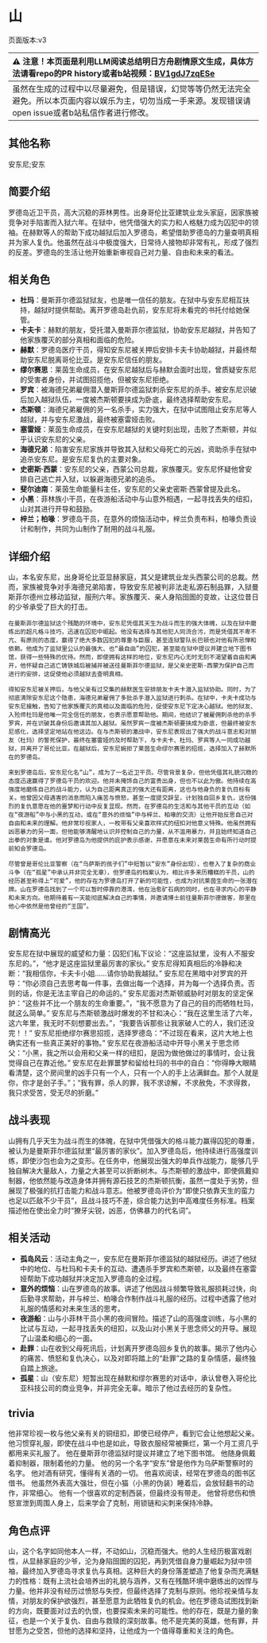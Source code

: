 # 山
页面版本:v3
 

| :warning: 注意！本页面是利用LLM阅读总结明日方舟剧情原文生成，具体方法请看repo的PR history或者b站视频：[BV1gdJ7zqESe](https://www.bilibili.com/video/BV1gdJ7zqESe/)         |
|:----------------------------|
| 虽然在生成的过程中以尽量避免，但是错误，幻觉等等仍然无法完全避免。所以本页面内容以娱乐为主，切勿当成一手来源。发现错误请open issue或者b站私信作者进行修改。|



## 其他名称
安东尼;安东
## 简要介绍
罗德岛近卫干员，高大沉稳的菲林男性。出身哥伦比亚建筑业龙头家庭，因家族被竞争对手陷害而入狱六年。在狱中，他凭借强大的实力和人格魅力成为囚犯中的领袖。在赫默等人的帮助下成功越狱后加入罗德岛，希望借助罗德岛的力量查明真相并为家人复仇。他虽然在战斗中极度强大，日常待人接物却非常有礼，形成了强烈的反差。罗德岛的生活让他开始重新审视自己对力量、自由和未来的看法。
## 相关角色
-   **杜玛**：曼斯菲尔德监狱狱友，也是唯一信任的朋友。在狱中与安东尼相互扶持，越狱时提供帮助。离开罗德岛赴仇前，安东尼将未看完的书托付给她保管。
-   **卡夫卡**：赫默的朋友，受托潜入曼斯菲尔德监狱，协助安东尼越狱，并告知了他家族覆灭的部分真相和面临的危险。
-   **赫默**：罗德岛医疗干员，得知安东尼被关押后安排卡夫卡协助越狱，并最终帮助安东尼脱离哥伦比亚。是安东尼信任的朋友。
-   **缪尔赛思**：莱茵生命成员，在安东尼越狱后与赫默会面时出现，曾质疑安东尼的受害者身份，并试图招揽他，但被安东尼拒绝。
-   **罗宾**：被海德兄弟雇佣潜入曼斯菲尔德监狱刺杀安东尼的杀手。被安东尼识破后加入越狱队伍，一度被杰斯顿要挟成为卧底，最终选择帮助安东尼。
-   **杰斯顿**：海德兄弟雇佣的另一名杀手，实力强大，在狱中试图阻止安东尼等人越狱，并与安东尼激战，最终被塞雷娅击败。
-   **塞雷娅**：莱茵生命成员，在安东尼越狱的关键时刻出现，击败了杰斯顿，并似乎认识安东尼的父亲。
-   **海德兄弟**：陷害安东尼家族并导致其入狱和父母死亡的元凶，资助杀手在狱中追杀安东尼。是安东尼复仇的主要对象。
-   **史密斯·西蒙**：安东尼的父亲，西蒙公司总裁，家族覆灭。安东尼怀疑他曾安排自己逃亡并入狱，以躲避海德兄弟的追杀。
-   **斐尔迪南**：莱茵生命能量科主任，安东尼的父亲史密斯·西蒙曾提及此名。
-   **小黑**：菲林族小干员，在夜游船活动中与山意外相遇，一起寻找丢失的纽扣，山对其进行开导和鼓励。
-   **梓兰；柏喙**：罗德岛干员，在意外的烦恼活动中，梓兰负责布料，柏喙负责设计和制作，共同为山制作了耐用的战斗礼服。
## 详细介绍
山，本名安东尼，出身哥伦比亚显赫家庭，其父是建筑业龙头西蒙公司的总裁。然而，家族被竞争对手海德兄弟陷害，导致安东尼被判非法走私源石制品罪，入狱曼斯菲尔德州立移动监狱，服刑六年。家族覆灭、亲人身陷囹圄的变故，让这位昔日的少爷承受了巨大的打击。

    在曼斯菲尔德监狱这个残酷的环境中，安东尼凭借其天生为战斗而生的强大体魄，以及在狱中磨练出的超凡格斗技巧，迅速在囚犯中崛起。他没有选择与其他犯人同流合污，而是凭借其不卑不亢、有原则的态度，赢得了绝大多数囚犯的尊重与臣服，甚至连狱警队长巴顿也对他有所忌惮和依赖。他成为了监狱里公认的最强大、也“最自由”的囚犯，甚至能在狱中提议并建立地下图书馆，获得一些特殊的优待。然而，即使拥有这样的地位，安东尼内心无时无刻不渴望着自由和离开，他怀疑自己逃亡铸铁城后被捕并被送往曼斯菲尔德监狱，是父亲史密斯·西蒙为保护自己而进行的安排，这促使他必须越狱去查明真相。

    得知安东尼被关押后，与他父亲有过交集的赫默医生安排朋友卡夫卡潜入监狱协助。同时，为了彻底清除安东尼这个隐患，海德兄弟雇佣了多批杀手潜入监狱进行刺杀。在狱中，卡夫卡成功与安东尼接触，告知了他家族覆灭的真相以及面临的危险，促使安东尼下定决心越狱。他的狱友、入殓师杜玛是他唯一完全信任的朋友，也表示愿意帮助他。期间，他结识了被雇佣刺杀他的杀手罗宾，并在识破其身份后邀请其加入越狱。虽然罗宾一度被杰斯顿要挟成为卧底，但最终被安东尼感化，选择坚定地站在他这边。在与杰斯顿的激战中，安东尼表现出了强大的战斗意志和对朋友（杜玛）的誓死保护，最终在塞雷娅的及时帮助下，与卡夫卡、杜玛、罗宾等人一同成功越狱，并离开了哥伦比亚。在越狱后，安东尼婉拒了莱茵生命缪尔赛思的招揽，选择加入了赫默所在的罗德岛。

    来到罗德岛后，安东尼化名“山”，成为了一名近卫干员。尽管背景复杂，但他凭借其礼貌沉稳的态度迅速赢得了罗德岛干员的欢迎。他并未掩饰自己的富贵出身，但也不以此为傲。他持续在高强度地磨练自己的战斗能力，认为自己距离真正的强大还有距离，这也与他身负的复仇目标有关。他曾因父母遇害的消息而陷入痛苦与愤怒，甚至一度提交辞呈，计划独自回乡复仇，这份强烈的复仇意愿在他的噩梦和行动中反复显现。然而，在罗德岛的生活和与其他干员的互动（如在“夜游船”中与小黑的互动，或在“意外的烦恼”中与梓兰、柏喙的交流）让他开始反思自己对自由和未来的理解。他非常珍视家人，一枚带有父亲喜欢样式的纽扣对他意义特殊。他虽然拥有凶恶暴力的另一面，但他能够清醒地认识并控制自己的力量，从不滥用暴力，并且始终知道自己出拳的对象是谁。他对罗德岛为他提供的庇护表示感谢，并愿意在未来对莱茵生命有所行动时提前知会罗德岛。

    尽管曾是哥伦比亚警察（在“乌萨斯的孩子们”中短暂以“安东”身份出现），也卷入了复杂的商业斗争（在“孤星”中承认并非完全无辜），但罗德岛的档案认为，相比许多来历糟糕的干员，山的经历甚至称得上“可爱”，他的存在为罗德岛打开了新的可能性，也成为对抗莱茵生命的一张潜在牌。山在罗德岛找到了一个可以暂时停靠的港湾，他在治愈矿石病的同时，也在寻求内心的平静和未来方向。他期待着有一天能彻底解决自己的事情，并邀请博士前往曼斯菲尔德做客，那里在他心中依然是他曾经的“王国”。
## 剧情高光
安东尼在狱中展现的威望和力量：囚犯们私下议论：“这座监狱里，没有人不服安东尼的。”，“他才是这座监狱里最厉害的家伙。”
    安东尼得知真相后的冷静和决断：“我相信你，卡夫卡小姐......请你协助我越狱。”
    安东尼在黑暗中对罗宾的开导：“你必须自己去思考每一件事，去做出每一个选择，并为每一个选择负责。否则的话，你是无法主宰自己的命运的。”
    安东尼面对杰斯顿威胁时对朋友的坚定保护：“这些并不比一个朋友的生命重要。”，“我不愿意为了自己的目的而牺牲杜玛，就这么简单。”
    安东尼与杰斯顿激战时爆发的不甘和决心：“我在这里生活了六年，这六年里，我无时不刻想要出去。”，“我要告诉那些让我家破人亡的人，我们还没完！！”
    安东尼拒绝缪尔赛思招揽，选择罗德岛：“不过现在看来，这片大地上也确实还有一些真正美好的事物。”
    安东尼在夜游船活动中开导小黑关于思念师父：“小黑，我之所以会用和父亲一样的纽扣，是因为做他做过的事情时，会让我觉得自己在靠近他。”
    安东尼在赴罪噩梦和留给杜玛的书中的自白：“你得睁大眼睛看清楚，这个房间里的凶手只有一个人，只有一个人的手上沾满鲜血。那个人就是你，你才是刽子手。”；“我有罪，杀人的罪，我不求谅解，不求赦免，不求得救，我只求受苦，受无尽的折磨。”
## 战斗表现
山拥有几乎天生为战斗而生的体魄，在狱中凭借强大的格斗能力赢得囚犯的尊重，被认为是曼斯菲尔德监狱里“最厉害的家伙”。加入罗德岛后，他持续进行高强度训练，即使沙包也会为之变形。在任务中，他展现出强大的单兵作战能力，能够几乎独自解决大量敌人，力量之大甚至可以折断树木。与杰斯顿的激战中，即使佩戴抑制器，他依然能与改造身体并拥有源石技艺的杰斯顿抗衡，虽然一度处于劣势，但展现了极强的抗打击能力和战斗意志。他被罗德岛评价为“即使只依靠天生的蛮力也足以匹敌不少干员”，且战斗技巧不差，综合能力达到中高难度任务标准。档案描述他在使出全力时“獠牙尖锐，凶恶，仿佛暴力的代名词”。
## 相关活动
-   **孤岛风云**：活动主角之一，安东尼在曼斯菲尔德监狱的越狱经历。讲述了他狱中的地位、与杜玛和卡夫卡的互动、遭遇杀手罗宾和杰斯顿，以及最终在塞雷娅帮助下成功越狱并决定加入罗德岛的全过程。
-   **意外的烦恼**：山在罗德岛的故事。讲述了他因战斗频繁导致礼服损耗过快，向后勤寻求帮助，并与梓兰、柏喙合作制作战斗礼服的经历。过程中透露了他对礼服的情感和对未来生活的思考。
-   **夜游船**：山与小菲林干员小黑的夜间冒险。描述了山的高强度训练，与小黑的比试与互动，一起寻找丢失的纽扣，以及山对小黑关于思念师父的开导。展现了山温柔和细心的一面。
-   **赴罪**：山在收到父母死讯后，计划离开罗德岛回乡复仇的故事。揭示了他内心的痛苦、愤怒和复仇决心，以及对即将踏上的“赴罪”之路的复杂情感，最终独自踏上旅途。
-   **孤星**：山（安东尼）短暂出现在赫默和缪尔赛思的对话中，承认曾卷入哥伦比亚科技公司的商业竞争，并非完全无辜。暗示了他过去经历的复杂性。
## trivia
他非常珍视一枚与他父亲有关的铜纽扣，即使已经停产，看到它会让他想起父亲。
    他习惯穿礼服，即使在战斗中也是如此，导致衣服经常被撕烂，第一个月工资几乎都用来买礼服了。
    他在曼斯菲尔德监狱时提议并建立了地下图书馆。
    他随身佩戴着抑制器，限制着他的力量。
    他的另一个名字“安东”曾是他作为乌萨斯警察时的名字。
    他对酒有研究，懂得有关酒的一切。
    他喜欢阅读，经常在罗德岛的图书区借书。
    他虽然外表高大强壮，但在小猫（小黑的伪装）睡着后，会放轻翻书的动作，非常细心。
    他有一个很喜欢的定制西装，但最终没有带走。
    他曾将悲伤和愤怒宣泄到周围人身上，后来学会了克制，用锁链和尖刺来保持冷静。
## 角色点评
山，这个名字如同他本人一样，不动如山，沉稳而强大。他的人生经历极富戏剧性，从显赫家庭的少爷，沦为身陷囹圄的囚犯，再到凭借自身力量崛起为狱中领袖，最终加入罗德岛寻求复仇与真相。这种巨大的身份落差塑造了他复杂而充满魅力的性格：既有上流社会培养出的礼貌与涵养，又有在残酷环境中磨练出的凶悍与力量。他并非没有经历过愤怒与失控，但最终选择了克制与原则。他珍视亲情与友情，对朋友的保护欲强烈，甚至愿意为此牺牲复仇的机会。他在罗德岛试图找到新的方向，既要面对过去的仇恨，也要探索未来的可能性。他的存在，既是力量的象征，也是一个关于复仇、自由与救赎的深刻故事。他不是完美的英雄，他有罪，并甘愿为之受苦，但他的选择和坚持，让他成为一个值得尊重和关注的角色。